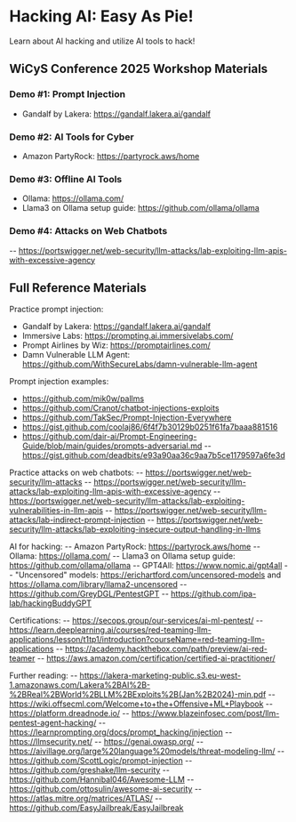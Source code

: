 # Hacking AI: Easy As Pie!
Learn about AI hacking and utilize AI tools to hack!

## WiCyS Conference 2025 Workshop Materials

### Demo #1: Prompt Injection
- Gandalf by Lakera: https://gandalf.lakera.ai/gandalf

### Demo #2: AI Tools for Cyber
- Amazon PartyRock: https://partyrock.aws/home

### Demo #3: Offline AI Tools
- Ollama: https://ollama.com/
- Llama3 on Ollama setup guide: https://github.com/ollama/ollama

### Demo #4: Attacks on Web Chatbots
-- https://portswigger.net/web-security/llm-attacks/lab-exploiting-llm-apis-with-excessive-agency

## Full Reference Materials

Practice prompt injection:
- Gandalf by Lakera: https://gandalf.lakera.ai/gandalf
- Immersive Labs: https://prompting.ai.immersivelabs.com/ 
- Prompt Airlines by Wiz: https://promptairlines.com/
- Damn Vulnerable LLM Agent: https://github.com/WithSecureLabs/damn-vulnerable-llm-agent 

Prompt injection examples:
- https://github.com/mik0w/pallms
- https://github.com/Cranot/chatbot-injections-exploits
- https://github.com/TakSec/Prompt-Injection-Everywhere
- https://gist.github.com/coolaj86/6f4f7b30129b0251f61fa7baaa881516
- https://github.com/dair-ai/Prompt-Engineering-Guide/blob/main/guides/prompts-adversarial.md
-- https://gist.github.com/deadbits/e93a90aa36c9aa7b5ce1179597a6fe3d

Practice attacks on web chatbots:
-- https://portswigger.net/web-security/llm-attacks
-- https://portswigger.net/web-security/llm-attacks/lab-exploiting-llm-apis-with-excessive-agency
-- https://portswigger.net/web-security/llm-attacks/lab-exploiting-vulnerabilities-in-llm-apis
-- https://portswigger.net/web-security/llm-attacks/lab-indirect-prompt-injection
-- https://portswigger.net/web-security/llm-attacks/lab-exploiting-insecure-output-handling-in-llms 

AI for hacking:
-- Amazon PartyRock: https://partyrock.aws/home
-- Ollama: https://ollama.com/
-- Llama3 on Ollama setup guide: https://github.com/ollama/ollama
-- GPT4All: https://www.nomic.ai/gpt4all
-- "Uncensored" models: https://erichartford.com/uncensored-models and https://ollama.com/library/llama2-uncensored
-- https://github.com/GreyDGL/PentestGPT
-- https://github.com/ipa-lab/hackingBuddyGPT

Certifications:
-- https://secops.group/our-services/ai-ml-pentest/
-- https://learn.deeplearning.ai/courses/red-teaming-llm-applications/lesson/t1tp1/introduction?courseName=red-teaming-llm-applications
-- https://academy.hackthebox.com/path/preview/ai-red-teamer
-- https://aws.amazon.com/certification/certified-ai-practitioner/

Further reading:
-- https://lakera-marketing-public.s3.eu-west-1.amazonaws.com/Lakera%2BAI%2B-%2BReal%2BWorld%2BLLM%2BExploits%2B(Jan%2B2024)-min.pdf
-- https://wiki.offsecml.com/Welcome+to+the+Offensive+ML+Playbook
-- https://platform.dreadnode.io/
-- https://www.blazeinfosec.com/post/llm-pentest-agent-hacking/
-- https://learnprompting.org/docs/prompt_hacking/injection
-- https://llmsecurity.net/
-- https://genai.owasp.org/
-- https://aivillage.org/large%20language%20models/threat-modeling-llm/
-- https://github.com/ScottLogic/prompt-injection
-- https://github.com/greshake/llm-security
-- https://github.com/Hannibal046/Awesome-LLM
-- https://github.com/ottosulin/awesome-ai-security
-- https://atlas.mitre.org/matrices/ATLAS/
-- https://github.com/EasyJailbreak/EasyJailbreak



